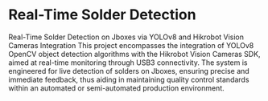 # Real-Time Solder Detection
Real-Time Solder Detection on Jboxes via YOLOv8 and Hikrobot Vision Cameras Integration
This project encompasses the integration of YOLOv8 OpenCV object detection algorithms with the Hikrobot Vision Cameras SDK, aimed at real-time monitoring through USB3 connectivity.
The system is engineered for live detection of solders on Jboxes, ensuring precise and immediate feedback, thus aiding in maintaining quality control standards within an automated or semi-automated production environment.

